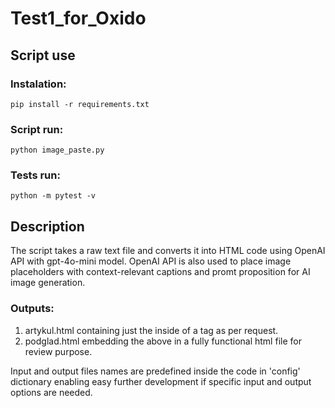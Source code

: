 # Test1_for_Oxido

## Script use
### Instalation: 
```pip install -r requirements.txt```

### Script run: 
```python image_paste.py```

### Tests run: 
```python -m pytest -v```

## Description
The script takes a raw text file and converts it into HTML code using OpenAI API with gpt-4o-mini model. OpenAI API is also used to place image placeholders with context-relevant captions and promt proposition for AI image generation.

### Outputs:
1. artykul.html containing just the inside of a <body> tag as per request.
2. podglad.html embedding the above in a fully functional html file for review purpose.

Input and output files names are predefined inside the code in 'config' dictionary enabling easy further development if specific input and output options are needed.
